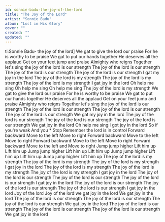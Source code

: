 ```yaml
---
id: sonnie-badu-the-joy-of-the-lord
title: "The Joy of the Lord"
artist: "Sonnie Badu"
album: "Lost in His Glory"
cover: ""
created: ""
updated: ""
---
```


ti:Sonnie Badu- the joy of the lord]
We gat to give the lord our praise
For he is worthy to be praise
We gat to put our hands together
He deserves all the applaud
Get on your feet jump and praise
Almighty who reigns
Together let's sing the joy of the lord is our strength
The joy of the lord is our strength
The joy of the lord is our strength
The joy of the lord is our strength
I gat my joy in the lord
The joy of the lord is my strength
The joy of the lord is my strength
The joy of the lord is my strength
I gat joy in the lord
Oh help me sing
Oh help me sing
Oh help me sing
The joy of the lord is my strength
We gat to give the lord our praise
For he is worthy to be praise
We gat to put our hands together
He deserves all the applaud
Get on your feet jump and praise
Almighty who reigns
Together let's sing the joy of the lord is our strength
The joy of the lord is our strength
The joy of the lord is our strength
The joy of the lord is our strength
We gat my joy in the lord
The joy of the lord is our strength
The joy of the lord is our strength
The joy of the lord is our strength
We gat joy in the lord
Oh help me sing
I got joy in the lord
So if you're weak
And you *
Stop
Remember the lord is in control
Forward backward
Move to the left
Move to right
Forward backward
Move to the left
Move to right
Forward backward
Move to the left
Move to right
Forward backward
Move to the left and
Move to right
Jump jump higher
Lift him up
Lift him up
Jump jump higher
Lift him up
Lift him up
Jump jump higher
Lift him up
Lift him up
Jump jump higher
Lift him up
The joy of the lord is my strength
The joy of the lord is my strength
The joy of the lord is my strength
I gat joy in the lord
The joy of the lord is my strength
The joy of the lord is my strength
The joy of the lord is my strength
I gat joy in the lord
The joy of the lord is our strength
The joy of the lord is our strength
The joy of the lord is our strength
I gat joy in the lord
The joy of the lord is our strength
The joy of the lord is our strength
The joy of the lord is our strength
I gat joy in the lord
Joy of the lord
Joy of the lord
we gat joy in the lord
We gat joy in the lord
The joy of the lord is our strength
The joy of the lord is our strength
The joy of the lord is our strength
We gat joy in the lord
The joy of the lord is our strength
The joy of the lord is our strength
The joy of the lord is our strength
We gat joy in the lord